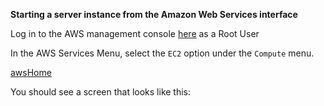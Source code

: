 **Starting a server instance from the Amazon Web Services interface**

Log in to the AWS management console [here](https://signin.aws.amazon.com/signin?redirect_uri=https%3A%2F%2Fconsole.aws.amazon.com%2Fconsole%2Fhome%3Fstate%3DhashArgs%2523%26isauthcode%3Dtrue&client_id=arn%3Aaws%3Aiam%3A%3A015428540659%3Auser%2Fhomepage&forceMobileApp=0&code_challenge=FNa1T3ITRM-VTvm65DULwDUGSELwxaby21N2QnI7yMs&code_challenge_method=SHA-256) as a Root User

In the AWS Services Menu, select the `EC2` option under the `Compute` menu. 

[awsHome](/SupportingFiles/aws1.PNG)

You should see a screen that looks like this:

